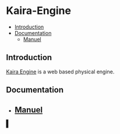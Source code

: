 # Kaira-Engine
<link href="favicon.ico" rel="icon" type="image/x-icon">
<style>
  canvas {
    border-style: solid;
  }
</style>

- [Introduction](#introduction)
- [Documentation](#documentation)
  - [Manuel](Docs/Manuel.md)

## Introduction
[Kaira Engine](#kaira-engine) is a web based physical engine.
## Documentation
- ## [Manuel](Docs/Manuel.md)


<canvas id="canvas" width="800" height="600"></canvas>
<script src="src/graphics.js">
      
</script>
<script src="src/engine.js"></script>
<script>
    // Get the canvas element
    const canvas = document.getElementById('canvas');
    const ctx = canvas.getContext('2d');
    class SphereMesh extends KairaEngine.Component {
        constructor(Projectile = new KairaEngine.Projectile){
            super();
            this.Projectile = Projectile;
            // Set the circle properties
            this.radius = 50;
        }
        update(Projectile){
            //console.log(this.Projectile.transform.position.y);
            // Draw the circle
            ctx.beginPath();
            ctx.fillStyle = 'grey';
            //ctx.arc(this.Projectile.transform.position.x, this.Projectile.transform.position.y, this.radius, 0, 2 * Math.PI);
            ctx.fill();
            ctx.stroke();
        }
    }
    function ColliderGizmos(collider){
        ctx.beginPath();
        ctx.strokeStyle = 'green';
        ctx.lineWidth = 2;
        console.log(collider.radius);
        ctx.arc(collider.Projectile.transform.position.x, collider.Projectile.transform.position.y, collider.radius, 0, 2 * Math.PI);
        ctx.stroke();
    }
    var Ball = new KairaEngine.Projectile(new KairaEngine.Transform(
        new KairaEngine.Vector2(0,0),
        new KairaEngine.Vector2(.5,.5)
    ));
    Ball.components = [
        new KairaEngine.Rigidbody(
            Projectile = Ball,
            velocity = new KairaEngine.Vector2(0,0),
            accelation = new KairaEngine.Vector2(10,9.8)
        ),
        new KairaEngine.Collider.SphereCollider(
            Projectile = Ball,
            25
        ),
        new SphereMesh(Ball)
    ];
    var Ball2 = new KairaEngine.Projectile(new KairaEngine.Transform(
        new KairaEngine.Vector2(canvas.width,canvas.height),
        new KairaEngine.Vector2(.5,.5)
    ));
    Ball2.components = [
        new KairaEngine.Rigidbody(
            Projectile = Ball,
            velocity = new KairaEngine.Vector2(0,0),
            accelation = new KairaEngine.Vector2(-10,-8)
        ),
        new KairaEngine.Collider.SphereCollider(
            Projectile = Ball,
            25
        ),
        new SphereMesh(Ball)
    ];
    var deltaTime = 0;
    //KairaEngine.deltaTime = 1/25;
    KairaEngine.update = function(){
        ctx.clearRect(0, 0, canvas.width, canvas.height);
        ctx.fillStyle = 'black';
        ctx.fillRect(0,0,canvas.width, canvas.height);
        Ball.update();
        Ball2.update();
        if (Ball.components[1].onCollisionEnter(Ball2.components[1])){
            Ball.components[0].velocity = Ball.components[0].velocity.multiple(-1); 
            Ball.components[0].accelation = Ball.components[0].accelation.multiple(-1);
            Ball2.components[0].velocity = Ball2.components[0].velocity.multiple(-1); 
            Ball2.components[0].accelation = Ball2.components[0].accelation.multiple(-1);
        }
        ColliderGizmos(Ball.components[1]);
        ColliderGizmos(Ball2.components[1]);
        deltaTime += KairaEngine.deltaTime;     
     }
</script>